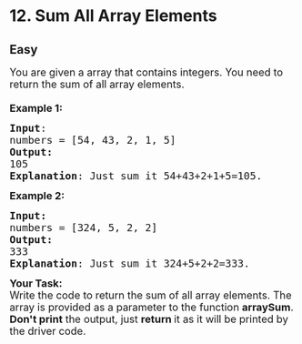 # 12. Sum All Array Elements
## Easy 
<div class="problem-statement">
                <p></p><p><span style="font-size:18px">You are given a array that contains integers. You need to return the sum of all array elements.<br>
<br>
<strong>Example 1:</strong></span></p>

<pre><span style="font-size:18px"><strong>Input</strong>:
numbers = [54, 43, 2, 1, 5]
<strong>Output:</strong> 
105
<strong>Explanation</strong>: Just sum it 54+43+2+1+5=105.
</span></pre>

<p><span style="font-size:18px"><strong>Example 2:</strong></span></p>

<pre><span style="font-size:18px"><strong>Input:</strong>
numbers = [324, 5, 2, 2]
<strong>Output:
</strong>333
<strong>Explanation</strong>: Just sum it 324+5+2+2=333.
</span></pre>

<p><span style="font-size:18px"><strong>Your Task:&nbsp; </strong><br>
Write the code to return the sum of all array elements. The array&nbsp;is provided as a parameter to the function <strong>arraySum</strong>. <strong>Don't print</strong> the output, just <strong>return </strong>it as it will be printed by the driver code.</span></p>
 <p></p>
            </div>
